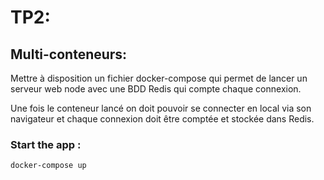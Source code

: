 # TP2:

## Multi-conteneurs:

Mettre à disposition un fichier docker-compose qui permet de lancer un serveur web node avec une BDD Redis qui compte chaque connexion.

Une fois le conteneur lancé on doit pouvoir se connecter en local via son navigateur et chaque connexion doit être comptée et stockée dans Redis.

### Start the app :
```docker-compose up```